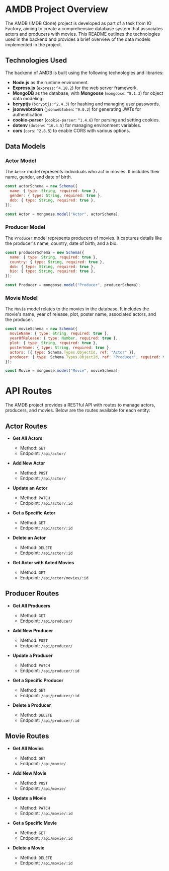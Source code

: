 # AMDB Project Overview

The AMDB (IMDB Clone) project is developed as part of a task from IO Factory, aiming to create a comprehensive database system that associates actors and producers with movies. This README outlines the technologies used in the backend and provides a brief overview of the data models implemented in the project.

## Technologies Used

The backend of AMDB is built using the following technologies and libraries:

- **Node.js** as the runtime environment.
- **Express.js** (`express`: `^4.18.2`) for the web server framework.
- **MongoDB** as the database, with **Mongoose** (`mongoose`: `^8.1.3`) for object data modeling.
- **bcryptjs** (`bcryptjs`: `^2.4.3`) for hashing and managing user passwords.
- **jsonwebtoken** (`jsonwebtoken`: `^9.0.2`) for generating JWTs for authentication.
- **cookie-parser** (`cookie-parser`: `^1.4.6`) for parsing and setting cookies.
- **dotenv** (`dotenv`: `^16.4.5`) for managing environment variables.
- **cors** (`cors`: `^2.8.5`) to enable CORS with various options.

## Data Models

### Actor Model

The `Actor` model represents individuals who act in movies. It includes their name, gender, and date of birth.

```js
const actorSchema = new Schema({
  name: { type: String, required: true },
  gender: { type: String, required: true },
  dob: { type: String, required: true },
});

const Actor = mongoose.model("Actor", actorSchema);
```

### Producer Model

The `Producer` model represents producers of movies. It captures details like the producer's name, country, date of birth, and a bio.

```js
const producerSchema = new Schema({
  name: { type: String, required: true },
  country: { type: String, required: true },
  dob: { type: String, required: true },
  bio: { type: String, required: true },
});

const Producer = mongoose.model("Producer", producerSchema);
```

### Movie Model

The `Movie` model relates to the movies in the database. It includes the movie's name, year of release, plot, poster name, associated actors, and the producer.

```js
const movieSchema = new Schema({
  movieName: { type: String, required: true },
  yearOfRelease: { type: Number, required: true },
  plot: { type: String, required: true },
  posterName: { type: String, required: true },
  actors: [{ type: Schema.Types.ObjectId, ref: "Actor" }],
  producer: { type: Schema.Types.ObjectId, ref: "Producer", required: true },
});

const Movie = mongoose.model("Movie", movieSchema);
```

# API Routes

The AMDB project provides a RESTful API with routes to manage actors, producers, and movies. Below are the routes available for each entity:

## Actor Routes

- **Get All Actors**

  - Method: `GET`
  - Endpoint: `/api/actor/`

- **Add New Actor**

  - Method: `POST`
  - Endpoint: `/api/actor/`

- **Update an Actor**

  - Method: `PATCH`
  - Endpoint: `/api/actor/:id`

- **Get a Specific Actor**

  - Method: `GET`
  - Endpoint: `/api/actor/:id`

- **Delete an Actor**

  - Method: `DELETE`
  - Endpoint: `/api/actor/:id`

- **Get Actor with Acted Movies**
  - Method: `GET`
  - Endpoint: `/api/actor/movies/:id`

## Producer Routes

- **Get All Producers**

  - Method: `GET`
  - Endpoint: `/api/producer/`

- **Add New Producer**

  - Method: `POST`
  - Endpoint: `/api/producer/`

- **Update a Producer**

  - Method: `PATCH`
  - Endpoint: `/api/producer/:id`

- **Get a Specific Producer**

  - Method: `GET`
  - Endpoint: `/api/producer/:id`

- **Delete a Producer**
  - Method: `DELETE`
  - Endpoint: `/api/producer/:id`

## Movie Routes

- **Get All Movies**

  - Method: `GET`
  - Endpoint: `/api/movie/`

- **Add New Movie**

  - Method: `POST`
  - Endpoint: `/api/movie/`

- **Update a Movie**

  - Method: `PATCH`
  - Endpoint: `/api/movie/:id`

- **Get a Specific Movie**

  - Method: `GET`
  - Endpoint: `/api/movie/:id`

- **Delete a Movie**
  - Method: `DELETE`
  - Endpoint: `/api/movie/:id`
